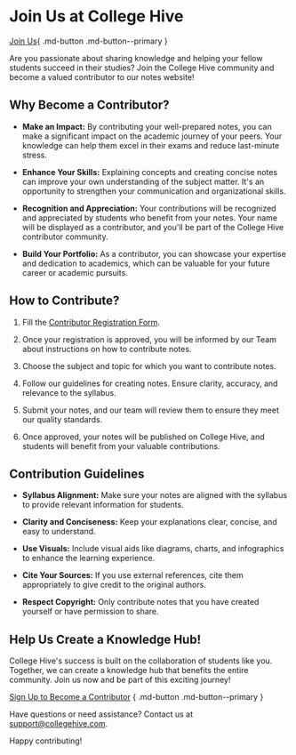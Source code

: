 <!-- prepare a page for join our team -->

# Join Us at College Hive

[Join Us](https://forms.gle/YycyF15n2Mn2g5YQ7){ .md-button .md-button--primary }

Are you passionate about sharing knowledge and helping your fellow students succeed in their studies? Join the College Hive community and become a valued contributor to our notes website!

## Why Become a Contributor?

- **Make an Impact:** By contributing your well-prepared notes, you can make a significant impact on the academic journey of your peers. Your knowledge can help them excel in their exams and reduce last-minute stress.

- **Enhance Your Skills:** Explaining concepts and creating concise notes can improve your own understanding of the subject matter. It's an opportunity to strengthen your communication and organizational skills.

- **Recognition and Appreciation:** Your contributions will be recognized and appreciated by students who benefit from your notes. Your name will be displayed as a contributor, and you'll be part of the College Hive contributor community.

- **Build Your Portfolio:** As a contributor, you can showcase your expertise and dedication to academics, which can be valuable for your future career or academic pursuits.

## How to Contribute?

1. Fill the [Contributor Registration Form](https://forms.gle/YycyF15n2Mn2g5YQ7).

2. Once your registration is approved, you will be informed by our Team about instructions on how to contribute notes.

3. Choose the subject and topic for which you want to contribute notes.

4. Follow our guidelines for creating notes. Ensure clarity, accuracy, and relevance to the syllabus.

5. Submit your notes, and our team will review them to ensure they meet our quality standards.

6. Once approved, your notes will be published on College Hive, and students will benefit from your valuable contributions.

## Contribution Guidelines

- **Syllabus Alignment:** Make sure your notes are aligned with the syllabus to provide relevant information for students.

- **Clarity and Conciseness:** Keep your explanations clear, concise, and easy to understand.

- **Use Visuals:** Include visual aids like diagrams, charts, and infographics to enhance the learning experience.

- **Cite Your Sources:** If you use external references, cite them appropriately to give credit to the original authors.

- **Respect Copyright:** Only contribute notes that you have created yourself or have permission to share.

## Help Us Create a Knowledge Hub!

College Hive's success is built on the collaboration of students like you. Together, we can create a knowledge hub that benefits the entire community. Join us now and be part of this exciting journey!

[Sign Up to Become a Contributor](https://forms.gle/YycyF15n2Mn2g5YQ7) { .md-button .md-button--primary }

Have questions or need assistance? Contact us at support@collegehive.com.

Happy contributing!
